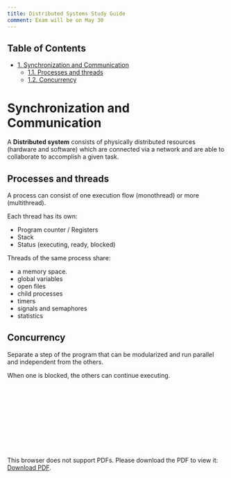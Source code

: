 ```yaml
---
title: Distributed Systems Study Guide
comment: Exam will be on May 30
---
```

<div id="table-of-contents">
<h2>Table of Contents</h2>
<div id="text-table-of-contents">
<ul>
<li><a href="#sec-1">1. Synchronization and Communication</a>
<ul>
<li><a href="#sec-1-1">1.1. Processes and threads</a></li>
<li><a href="#sec-1-2">1.2. Concurrency</a></li>
</ul>
</li>
</ul>
</div>
</div>



# Synchronization and Communication<a id="sec-1" name="sec-1"></a>

A **Distributed system** consists of physically distributed 
resources (hardware and software) which are connected via 
a network and are able to collaborate to accomplish a given
task.

## Processes and threads<a id="sec-1-1" name="sec-1-1"></a>

A process can consist of one execution flow (monothread) or 
more (multithread).

Each thread has its own:
-   Program counter / Registers
-   Stack
-   Status (executing, ready, blocked)

Threads of the same process share:
-   a memory space.
-   global variables
-   open files
-   child processes
-   timers
-   signals and semaphores
-   statistics

## Concurrency<a id="sec-1-2" name="sec-1-2"></a>

Separate a step of the program that can be modularized and run
parallel and independent from the others.

When one is blocked, the others can continue executing.

<object data="{{ 'dsmaterials/slides/Unit 2a - Synchronization and Communication.pdf#page=9' | absulute<sub>url</sub> }}" type="application/pdf" width="700px" height="525px"> <embed src="{{  'dsmaterials/slides/Unit 2a - Synchronization and Communication.pdf#page=9' | absulute<sub>url</sub> }}"> <p>This browser does not support PDFs. Please download the PDF to view it: <a href="{{ 'dsmaterials/slides/Unit 2a - Synchronization and Communication.pdf#page=9' | absolute<sub>url</sub>}}">Download PDF</a>.</p>  </embed> </object>
